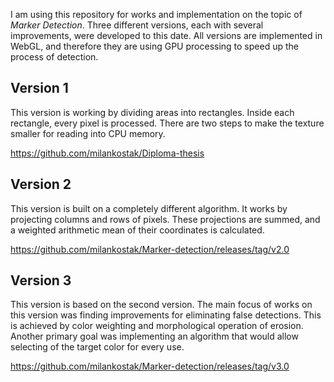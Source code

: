 I am using this repository for works and implementation on the topic of *Marker Detection*. Three different versions, each with several improvements, were developed to this date.
All versions are implemented in WebGL, and therefore they are using GPU processing to speed up the process of detection.
  
## Version 1
This version is working by dividing areas into rectangles. Inside each rectangle, every pixel is processed. There are two steps to make the texture smaller for reading into CPU memory.

https://github.com/milankostak/Diploma-thesis
  
## Version 2
This version is built on a completely different algorithm. It works by projecting columns and rows of pixels. These projections are summed, and a weighted arithmetic mean of their coordinates is calculated.

https://github.com/milankostak/Marker-detection/releases/tag/v2.0
  
## Version 3
This version is based on the second version. The main focus of works on this version was finding improvements for eliminating false detections. This is achieved by color weighting and morphological operation of erosion. Another primary goal was implementing an algorithm that would allow selecting of the target color for every use.

https://github.com/milankostak/Marker-detection/releases/tag/v3.0